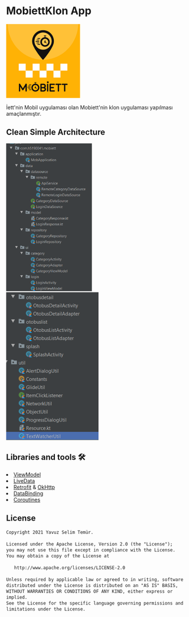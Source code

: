 # MobiettKlon App

<p align="left">
  <img src="https://raw.githubusercontent.com/Yavuztmrrr/MobiettKlon/main/images/logo.png" height="200" />
</p>

 İett'nin Mobil uygulaması olan Mobiett'nin klon uygulaması yapılması amaçlanmıştır.


## Clean Simple Architecture
<p align="left">
  <img src="https://raw.githubusercontent.com/Yavuztmrrr/MobiettKlon/main/images/mvvm1png.png" height="400" />
  </br>
  <img src="https://github.com/Yavuztmrrr/MobiettKlon/blob/main/images/mvvmDevam.png" height="400" />
</p>



## Libraries and tools 🛠
<li><a href="https://developer.android.com/topic/libraries/architecture/viewmodel">ViewModel</a></li>
<li><a href="https://developer.android.com/topic/libraries/architecture/livedata">LiveData</a></li>
<li><a href="https://square.github.io/retrofit/">Retrofit</a> & <a href="https://github.com/square/okhttp">OkHttp</a></li>
<li><a href="https://developer.android.com/topic/libraries/data-binding">DataBinding</a></li>
<li><a href="https://developer.android.com/topic/libraries/architecture/coroutines">Coroutines</a></li>

License
--------


    Copyright 2021 Yavuz Selim Temür.

    Licensed under the Apache License, Version 2.0 (the "License");
    you may not use this file except in compliance with the License.
    You may obtain a copy of the License at

       http://www.apache.org/licenses/LICENSE-2.0

    Unless required by applicable law or agreed to in writing, software
    distributed under the License is distributed on an "AS IS" BASIS,
    WITHOUT WARRANTIES OR CONDITIONS OF ANY KIND, either express or implied.
    See the License for the specific language governing permissions and
    limitations under the License.
